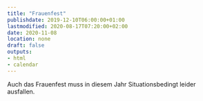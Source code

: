 ```yaml
---
title: "Frauenfest"
publishdate: 2019-12-10T06:00:00+01:00
lastmodified: 2020-08-17T07:20:00+02:00
date: 2020-11-08
location: none
draft: false
outputs:
- html
- calendar
---
```

Auch das Frauenfest muss in diesem Jahr Situationsbedingt leider ausfallen.
